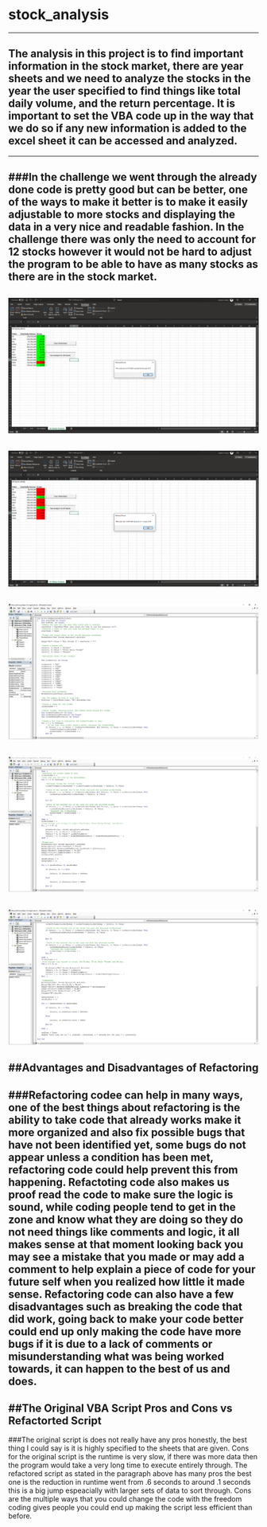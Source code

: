 # stock_analysis
---
## The analysis in this project is to find important information in the stock market, there are year sheets and we need to analyze the stocks in the year the user specified to find things like total daily volume, and the return percentage. It is important to set the VBA code up in the way that we do so if any new information is added to the excel sheet it can be accessed and analyzed.
---
###In the challenge we went through the already done code is pretty good but can be better, one of the ways to make it better is to make it easily adjustable to more stocks and displaying the data in a very nice and readable fashion. In the challenge there was only the need to account for 12 stocks however it would not be hard to adjust the program to be able to have as many stocks as there are in the stock market.
---
![VBA Challenge for 2017](Resources/VBA_Challenge_2017.png)
---
![VBA Challenge for 2018](Resources/VBA_Challenge_2018.png)
---
![VBA Challenge Code](Resources/Code_AllStocksAnalysisRefactored.png)
---
![VBA Challenge Code 2](Resources/Code_AllStocksAnalysisRefactored_2.png)
---
![VBA Challenge Code 3](Resources/Code_AllStocksAnalysisRefactored_3.png)
---
##Advantages and Disadvantages of Refactoring
---
###Refactoring codee can help in many ways, one of the best things about refactoring is the ability to take code that already works make it more organized and also fix possible bugs that have not been identified yet, some bugs do not appear unless a condition has been met, refactoring code could help prevent this from happening. Refactoting code also makes us proof read the code to make sure the logic is sound, while coding people tend to get in the zone and know what they are doing so they do not need things like comments and logic, it all makes sense at that moment looking back you may see a mistake that you made or may add a comment to help explain a piece of code for your future self when you realized how little it made sense. Refactoring code can also have a few disadvantages such as breaking the code that did work, going back to make your code better could end up only making the code have more bugs if it is due to a lack of comments or misunderstanding what was being worked towards, it can happen to the best of us and does.
---
##The Original VBA Script Pros and Cons vs Refactorted Script
---
###The original script is does not really have any pros honestly, the best thing I could say is it is highly specified to the sheets that are given. Cons for the original script is the runtime is very slow, if there was more data then the program would take a very long time to execute entirely through. The refactored script as stated in the paragraph above has many pros the best one is the reduction in runtime went from .6 seconds to around .1 seconds this is a big jump espeacially with larger sets of data to sort through. Cons are the multiple ways that you could change the code with the freedom coding gives people you could end up making the script less efficient than before.
